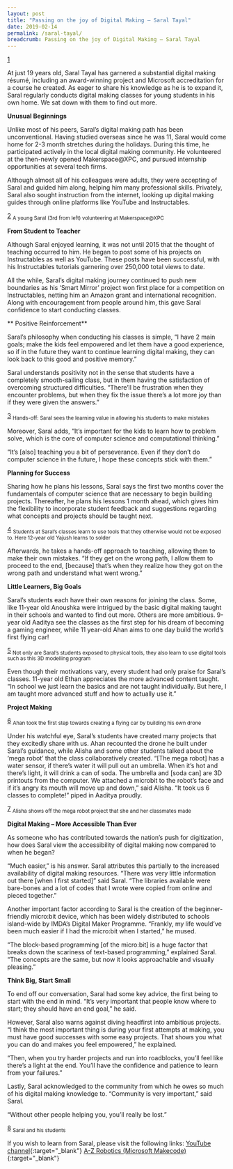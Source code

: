 ```yaml
---
layout: post
title: "Passing on the joy of Digital Making – Saral Tayal"
date: 2019-02-14
permalink: /saral-tayal/
breadcrumb: Passing on the joy of Digital Making – Saral Tayal
---
```


[1](/images/stories/features/saral/saral1.jpg)

At just 19 years old, Saral Tayal has garnered a substantial digital making résumé, including an award-winning project and Microsoft accreditation for a course he created. As eager to share his knowledge as he is to expand it, Saral regularly conducts digital making classes for young students in his own home. We sat down with them to find out more.

**Unusual Beginnings**<br>

Unlike most of his peers, Saral’s digital making path has been unconventional. Having studied overseas since he was 11, Saral would come home for 2-3 month stretches during the holidays. During this time, he participated actively in the local digital making community. He volunteered at the then-newly opened Makerspace@XPC, and pursued internship opportunities at several tech firms. 

Although almost all of his colleagues were adults, they were accepting of Saral and guided him along, helping him many professional skills. Privately, Saral also sought instruction from the internet, looking up digital making guides through online platforms like YouTube and Instructables. 

[2](/images/stories/features/saral/saral2.jpg)
<sub>A young Saral (3rd from left) volunteering at Makerspace@XPC</sub>

**From Student to Teacher**<br>

Although Saral enjoyed learning, it was not until 2015 that the thought of teaching occurred to him. He began to post some of his projects on Instructables as well as YouTube. These posts have been successful, with his Instructables tutorials garnering over 250,000 total views to date.

All the while, Saral’s digital making journey continued to push new boundaries as his ‘Smart Mirror’ project won first place for a competition on Instructables, netting him an Amazon grant and international recognition. Along with encouragement from people around him, this gave Saral confidence to start conducting classes.

** Positive Reinforcement**<br>

Saral’s philosophy when conducting his classes is simple, “I have 2 main goals; make the kids feel empowered and let them have a good experience, so if in the future they want to continue learning digital making, they can look back to this good and positive memory.”

Saral understands positivity not in the sense that students have a completely smooth-sailing class, but in them having the satisfaction of overcoming structured difficulties. “There’ll be frustration when they encounter problems, but when they fix the issue there’s a lot more joy than if they were given the answers.” 

[3](/images/stories/features/saral/saral3.jpg)
<sub>Hands-off: Saral sees the learning value in allowing his students to make mistakes</sub>

Moreover, Saral adds, “It’s important for the kids to learn how to problem solve, which is the core of computer science and computational thinking.”

“It’s [also] teaching you a bit of perseverance. Even if they don’t do computer science in the future, I hope these concepts stick with them.”

**Planning for Success**<br>

Sharing how he plans his lessons, Saral says the first two months cover the fundamentals of computer science that are necessary to begin building projects. Thereafter, he plans his lessons 1 month ahead, which gives him the flexibility to incorporate student feedback and suggestions regarding what concepts and projects should be taught next. 

[4](/images/stories/features/saral/saral4.jpg)
<sub>Students at Saral’s classes learn to use tools that they otherwise would not be exposed to. Here 12-year old Yajush learns to solder</sub>

Afterwards, he takes a hands-off approach to teaching, allowing them to make their own mistakes. “If they get on the wrong path, I allow them to proceed to the end, [because] that’s when they realize how they got on the wrong path and understand what went wrong.”

**Little Learners, Big Goals**<br>

Saral’s students each have their own reasons for joining the class. Some, like 11-year old Anoushka were intrigued by the basic digital making taught in their schools and wanted to find out more. Others are more ambitious. 9-year old Aaditya see the classes as the first step for his dream of becoming a gaming engineer, while 11 year-old Ahan aims to one day build the world’s first flying car!

[5](/images/stories/features/saral/saral5.jpg)
<sub>Not only are Saral’s students exposed to physical tools, they also learn to use digital tools such as this 3D modelling program</sub>

Even though their motivations vary, every student had only praise for Saral’s classes. 11-year old Ethan appreciates the more advanced content taught. “In school we just learn the basics and are not taught individually. But here, I am taught more advanced stuff and how to actually use it.”

**Project Making**<br>

[6](/images/stories/features/saral/saral6.jpg)
<sub>Ahan took the first step towards creating a flying car by building his own drone</sub>

Under his watchful eye, Saral’s students have created many projects that they excitedly share with us. Ahan recounted the drone he built under Saral’s guidance, while Alisha and some other students talked about the ‘mega robot’ that the class collaboratively created. “[The mega robot] has a water sensor, if there’s water it will pull out an umbrella.  When it’s hot and there’s light, it will drink a can of soda. The umbrella and [soda can] are 3D printouts from the computer. We attached a microbit to the robot’s face and if it’s angry its mouth will move up and down,” said Alisha. “It took us 6 classes to complete!” piped in Aaditya proudly.

[7](/images/stories/features/saral/saral7.jpg) 
<sub>Alisha shows off the mega robot project that she and her classmates made</sub>

**Digital Making – More Accessible Than Ever**<br>

As someone who has contributed towards the nation’s push for digitization, how does Saral view the accessibility of digital making now compared to when he began? 

“Much easier,” is his answer. Saral attributes this partially to the increased availability of digital making resources. “There was very little information out there [when I first started]” said Saral. “The libraries available were bare-bones and a lot of codes that I wrote were copied from online and pieced together.” 
 
Another important factor according to Saral is the creation of the beginner-friendly micro:bit device, which has been widely distributed to schools island-wide by IMDA’s Digital Maker Programme. “Frankly, my life would’ve been much easier if I had the micro:bit when I started,” he mused.

“The block-based programming [of the micro:bit] is a huge factor that breaks down the scariness of text-based programming,” explained Saral. “The concepts are the same, but now it looks approachable and visually pleasing.”

**Think Big, Start Small**<br>

To end off our conversation, Saral had some key advice, the first being to start with the end in mind. “It’s very important that people know where to start; they should have an end goal,” he said. 

However, Saral also warns against diving headfirst into ambitious projects. “I think the most important thing is during your first attempts at making, you must have good successes with some easy projects. That shows you what you can do and makes you feel empowered,” he explained.

“Then, when you try harder projects and run into roadblocks, you’ll feel like there’s a light at the end. You’ll have the confidence and patience to learn from your failures.” 

Lastly, Saral acknowledged to the community from which he owes so much of his digital making knowledge to. “Community is very important,” said Saral. 

“Without other people helping you, you’ll really be lost.” 

[8](/images/stories/features/saral/saral8.jpg) 
<sub>Saral and his students</sub>

If you wish to learn from Saral, please visit the following links:
[YouTube channel](https://www.youtube.com/channel/UCelOORs7UioZ4TZFj4v7Q_A){:target="_blank"}
[A-Z Robotics (Microsoft Makecode)](https://tinkerspark.teachable.com/){:target="_blank"}

